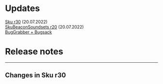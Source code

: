 # Updates

[Sku r30](https://github.com/Duugu/Sku/releases/download/r28.2/Sku-r28.2-bcc.zip) (20.07.2022)<br> 
[SkuBeaconSoundsets r20](https://github.com/Duugu/SkuBeaconSoundsets/releases/download/r20/SkuBeaconSoundsets-r20-bcc.zip) (20.07.2022) <br>
[BugGrabber + Bugsack](https://1drv.ms/u/s!Aqgp3J_s6MM7iKN7LiGYcuZzzTTdGw?e=c5c4c7) <br>

# Release notes
-------------------------------------------------------------------------------------------------------	
## Changes in Sku r30
